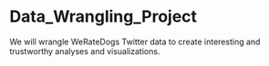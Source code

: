 # Data_Wrangling_Project
We will wrangle WeRateDogs Twitter data to create interesting and trustworthy analyses and visualizations.
